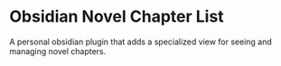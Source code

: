 # Obsidian Novel Chapter List
A personal obsidian plugin that adds a specialized view for seeing and managing novel chapters.
